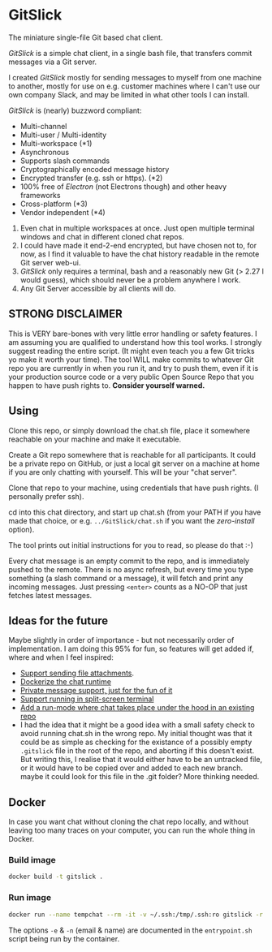 # GitSlick

The miniature single-file Git based chat client.

*GitSlick* is a simple chat client, in a single bash file, that transfers commit messages via a Git server.

I created *GitSlick* mostly for sending messages to myself from one machine to another, mostly for use
on e.g. customer machines where I can't use our own company Slack, and may be limited in what other tools
I can install.

*GitSlick* is (nearly) buzzword compliant:

* Multi-channel
* Multi-user / Multi-identity
* Multi-workspace (*1)
* Asynchronous
* Supports slash commands
* Cryptographically encoded message history
* Encrypted transfer (e.g. ssh or https). (*2)
* 100% free of *Electron* (not Electrons though) and other heavy frameworks
* Cross-platform (*3)
* Vendor independent (*4)

1) Even chat in multiple workspaces at once. Just open multiple terminal windows and chat in different cloned chat repos.
2) I could have made it end-2-end encrypted, but have chosen not to, for now, as I find it valuable to have the chat history readable in the remote Git server web-ui.
3) *GitSlick* only requires a terminal, bash and a reasonably new Git (> 2.27 I would guess), which should never be a problem anywhere I work.
4) Any Git Server accessible by all clients will do.

## STRONG DISCLAIMER

This is VERY bare-bones with very little error handling or safety features. I am assuming you are qualified to understand how this tool works.
I strongly suggest reading the entire script. (It might even teach you a few Git tricks yo make it worth your time). The tool WILL make commits to whatever Git repo you are currently in when you run it, and try to push them, even if it is your production source code or a very public Open Source Repo that you happen to have push rights to. **Consider yourself warned.**

## Using

Clone this repo, or simply download the chat.sh file, place it somewhere reachable on your machine and make it executable.

Create a Git repo somewhere that is reachable for all participants. It could be a private repo on GitHub, or
just a local git server on a machine at home if you are only chatting with yourself.
This will be your "chat server".

Clone that repo to your machine, using credentials that have push rights. (I personally prefer ssh).

cd into this chat directory, and start up chat.sh (from your PATH if you have made that choice, or e.g. `../GitSlick/chat.sh` if you want the *zero-install* option).

The tool prints out initial instructions for you to read, so please do that :-)

Every chat message is an empty commit to the repo, and is immediately pushed to the remote. There is no async refresh, but every time you type something (a slash command or a message), it will fetch and print any incoming messages. Just pressing `<enter>` counts as a NO-OP that just fetches latest messages.

## Ideas for the future

Maybe slightly in order of importance - but not necessarily order of implementation. I am doing this 95% for fun, so features will get added if, where and when I feel inspired:

* [Support sending file attachments](https://github.com/JKrag/GitSlick/issues/1).
* [Dockerize the chat runtime](https://github.com/JKrag/GitSlick/issues/3)
* [Private message support, just for the fun of it](https://github.com/JKrag/GitSlick/issues/4)
* [Support running in split-screen terminal](https://github.com/JKrag/GitSlick/issues/5)
* [Add a run-mode where chat takes place under the hood in an existing repo](https://github.com/JKrag/GitSlick/issues/6)
* I had the idea that it might be a good idea with a small safety check to avoid running chat.sh in the wrong repo. My initial thought was that it could be as simple as checking for the existance of a possibly empty `.gitslick` file in the root of the repo, and aborting if this doesn't exist. But writing this, I realise that it would either have to be an untracked file, or it would have to be copied over and added to each new branch. maybe it could look for this file in the .git folder? More thinking needed.

## Docker

In case you want chat without cloning the chat repo locally, and without leaving too many traces on your computer,
you can run the whole thing in Docker.

### Build image

```bash
docker build -t gitslick .
```

### Run image

```bash
docker run --name tempchat --rm -it -v ~/.ssh:/tmp/.ssh:ro gitslick -r git@github.com:JKrag/demo.git -e "jankrag@gmail.com" -n "Whale Hail"
```

The options `-e` & `-n` (email & name) are documented in the `entrypoint.sh` script being run by the container.
